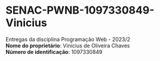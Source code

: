 # SENAC-PWNB-1097330849-Vinicius
Entregas da disciplina Programação Web - 2023/2 <br>
**Nome do proprietário**: Vinicius de Oliveira Chaves <br>
**Número de identificação**: 1097330849
